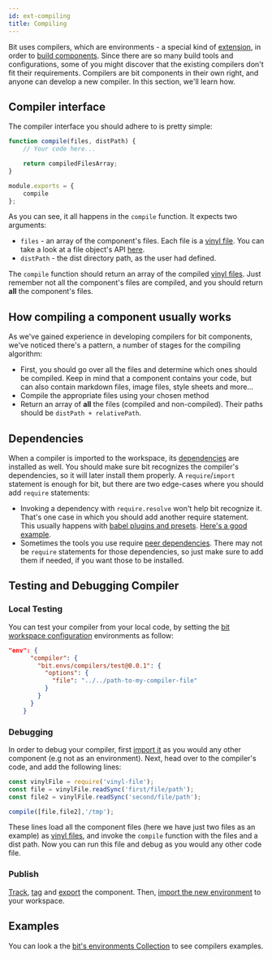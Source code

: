 ```yaml
---
id: ext-compiling
title: Compiling
---
```


Bit uses compilers, which are environments - a special kind of [extension](/docs/ext-concepts.html#extensions-vs-environments), in order to [build components](/docs/building-components.html). Since there are so many build tools and configurations, some of you might discover that the existing compilers don't fit their requirements. Compilers are bit components in their own right, and anyone can develop a new compiler. In this section, we'll learn how.

## Compiler interface

The compiler interface you should adhere to is pretty simple:

```js
function compile(files, distPath) { 
    // Your code here...

    return compiledFilesArray;
}

module.exports = {
    compile
};
```

As you can see, it all happens in the `compile` function. It expects two arguments:

* `files` - an array of the component's files. Each file is a [vinyl file](https://github.com/gulpjs/vinyl). You can take a look at a file object's API [here](https://github.com/gulpjs/vinyl#instance-methods).
* `distPath` - the dist directory path, as the user had defined.

The `compile` function should return an array of the compiled [vinyl files](https://github.com/gulpjs/vinyl). Just remember not all the component's files are compiled, and you should return **all** the component's files.

## How compiling a component usually works

As we've gained experience in developing compilers for bit components, we've noticed there's a pattern, a number of stages for the compiling algorithm:

* First, you should go over all the files and determine which ones should be compiled. Keep in mind that a component contains your code, but can also contain markdown files, image files, style sheets and more...
* Compile the appropriate files using your chosen method
* Return an array of **all** the files (compiled and non-compiled). Their paths should be `distPath + relativePath`.

## Dependencies

When a compiler is imported to the workspace, its [dependencies](/docs/how-dependency-management.html) are installed as well.
You should make sure bit recognizes the compiler's dependencies, so it will later install them properly. A `require`/`import` statement is enough for bit, but there are two edge-cases where you should add `require` statements:

* Invoking a dependency with `require.resolve` won't help bit recognize it. That's one case in which you should add another require statement. This usually happens with [babel plugins and presets](https://babeljs.io/docs/plugins/). [Here's a good example](https://bit.dev/bit/envs/compilers/babel/code#compilers/babel/index.js).
* Sometimes the tools you use require [peer dependencies](https://nodejs.org/en/blog/npm/peer-dependencies/). There may not be `require` statements for those dependencies, so just make sure to add them if needed, if you want those to be installed.

## Testing and Debugging Compiler

### Local Testing

You can test your compiler from your local code, by setting the [bit workspace configuration](/docs/conf-bit-json.html) environments as follow: 

```json
"env": {
      "compiler": {
        "bit.envs/compilers/test@0.0.1": {
          "options": {
            "file": "../../path-to-my-compiler-file"
          }
        }
      }
    }
```

### Debugging

In order to debug your compiler, first [import it](/docs/cli-import.html) as you would any other component (e.g not as an environment).
Next, head over to the compiler's code, and add the following lines:

```js
const vinylFile = require('vinyl-file');
const file = vinylFile.readSync('first/file/path');
const file2 = vinylFile.readSync('second/file/path');

compile([file,file2],'/tmp');
```

These lines load all the component files (here we have just two files as an example) as [vinyl files](https://github.com/sindresorhus/vinyl-file), and invoke the `compile` function with the files and a dist path. Now you can run this file and debug as you would any other code file.

### Publish

[Track](/docs/cli-add.html), [tag](/docs/cli-tag.html) and [export](/docs/cli-export.html) the component. Then, [import the new environment](/docs/cli-import.html#import-a-new-environment) to your workspace.

## Examples

You can look a the [bit's environments Collection](https://bit.dev/bit/envs/) to see compilers examples. 
